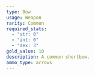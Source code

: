 ```yaml
---
type: Bow
usage: Weapon
rarity: Common
required_stats:
  - "str: 0"
  - "int: 0"
  - "dex: 3"
gold_value: 10
description: A common shortbow.
ammo_type: arrows
---
```

